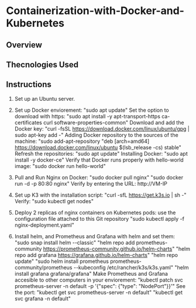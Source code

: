 # **Containerization-with-Docker-and-Kubernetes**
## **Overview**
## **Thecnologies Used**
## **Instructions**
1. Set up an Ubuntu server.
2. Set up Docker enviorement:
   "sudo apt update"
   Set the option to download with https:
     "sudo apt install -y apt-transport-https ca-certificates curl software-properties-common"
   Download and add the Docker key:
     "curl -fsSL https://download.docker.com/linux/ubuntu/gpg | sudo apt-key add -"
   Adding Docker repository to the sources of the machine:
     "sudo add-apt-repository "deb [arch=amd64] https://download.docker.com/linux/ubuntu $(lsb_release -cs) stable"
   Refresh the repositories:
     "sudo apt update"
   Installing Docker:
     "sudo apt install -y docker-ce"
   Verify that Docker runs properly with hello-world image:
     "sudo docker run hello-world"
3. Pull and Run Nginx on Docker:
   "sudo docker pull nginx"
   "sudo docker run -d -p 80:80 nginx"
   Verify by entering the URL: http://VM-IP

4. Set up K3 with the installation script:
   "curl -sfL https://get.k3s.io | sh -"
   Verify:
   "sudo kubectl get nodes"
   
6. Deploy 2 replicas of nginx containers on Kubernetes pods:
   use the configuration file attached to this Git repository
   "sudo kubectl apply -f nginx-deployment.yaml"

7. Install helm, and Prometheus and Grafana with helm and set them:
   "sudo snap install helm --classic"
   "helm repo add prometheus-community https://prometheus-community.github.io/helm-charts"
   "helm repo add grafana https://grafana.github.io/helm-charts"
   "helm repo update"
   "sudo helm install prometheus prometheus-community/prometheus --kubeconfig /etc/rancher/k3s/k3s.yaml"
   "helm install grafana grafana/grafana"
   Make Prometheus and Grafana accesible to other computers in your enviorement:
     "kubectl patch svc prometheus-server -n default -p '{"spec": {"type": "NodePort"}}'"
   See the port:
     "kubectl get svc prometheus-server -n default"
     "kubectl get svc grafana -n default"





   
